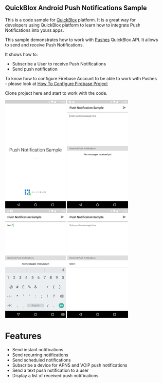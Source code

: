 ## QuickBlox Android Push Notifications Sample

This is a code sample for [QuickBlox](http://quickblox.com/) platform. It is a great way for developers using QuickBlox platform to learn how to integrate Push Notifications into yours apps.

This sample demonstrates how to work with [Pushes](https://docs.quickblox.com/docs/android-push-notifications) QuickBlox API.
It allows to send and receive Push Notifications. 

It shows how to:
<ul>
<li> Subscribe a User to receive Push Notifications</li>
<li> Send push notification</li>
</ul>

To know how to configure Firebase Account to be able to work with Pushes - please look at [How To Configure Firebase Project](https://docs.quickblox.com/docs/android-push-notifications#configure-firebase-project-and-api-key)

Clone project here and start to work with the code.

<img src="screenshots/Push1.png" width=200 />&nbsp;<img src="screenshots/Push2.png" width=200 />&nbsp;<img src="screenshots/Push3.png" width=200 />&nbsp;<img src="screenshots/Push4.png" width=200 />

# Features 
* Send instant notifications
* Send recurring notifications
* Send scheduled notifications
* Subscribe a device for APNS and VOIP push notifications
* Send a text push notification to a user
* Display a list of received push notifications